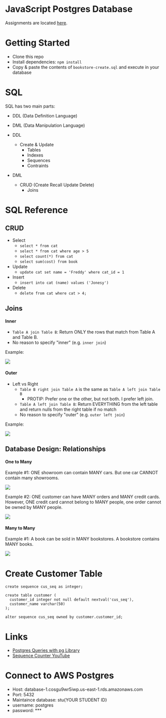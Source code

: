# JavaScript Postgres Database

Assignments are located [here](./assignments.md).

# Getting Started
- Clone this repo
- Install dependencies: `npm install`
- Copy & paste the contents of `bookstore-create.sql` and execute in your database

# SQL
SQL has two main parts:
- DDL (Data Definition Language)
- DML (Data Manipulation Language)

- DDL
  - Create & Update 
    - Tables
    - Indexes
    - Sequences
    - Contraints
- DML
  - CRUD (Create Recall Update Delete)
	- Joins

# SQL Reference
## CRUD
- Select
  - `select * from cat`
  - `select * from cat where age > 5`
  - `select count(*) from cat`
  - `select sum(cost) from book`
- Update
  - `update cat set name = 'Freddy' where cat_id = 1`
- Insert
  - `insert into cat (name) values ('Jonesy')`
- Delete
  - `delete from cat where cat > 4;`

## Joins

#### Inner
- `Table A join Table B`: Return ONLY the rows that match from Table A and Table B.
- No reason to specify "inner" (e.g. `inner join`)

Example:

![](./docs/inner-join.png)

#### Outer
- Left vs Right
  - `Table B right join Table A` is the same as `Table A left join Table B`
    - PROTIP: Prefer one or the other, but not both.  I prefer left join.
  - `Table A left join Table B`: Return EVERYTHING from the left table and return nulls from the right table if no match
  - No reason to specify "outer" (e.g. `outer left join`)

Example: 

![](./docs/outer-join.png)

## Database Design: Relationships
#### One to Many
Example #1: ONE showroom can contain MANY cars.  But one car CANNOT contain many showrooms.

![](./docs/onetomany-1.png)

Example #2: ONE customer can have MANY orders and MANY credit cards.  However, ONE credit card cannot belong to MANY people, one order cannot be owned by MANY people.

![](./docs/onetomany-2.png)

#### Many to Many
Example #1: A book can be sold in MANY bookstores.  A bookstore contains MANY books.

![](./docs/manytomany.png)

# Create Customer Table
```
create sequence cus_seq as integer;

create table customer (
  customer_id integer not null default nextval('cus_seq'),
  customer_name varchar(50)
);
				
alter sequence cus_seq owned by customer.customer_id;

```

# Links
- [Postgres Queries with pg Library](https://onestepcode.com/postgres-nodejs-tutorial/)
- [Sequence Counter YouTube](https://youtu.be/hpL9C5FWIRk)

# Connect to AWS Postgres
- Host: database-1.cosgu9wr5iwp.us-east-1.rds.amazonaws.com
- Port: 5432
- Maintaince database: stu{YOUR STUDENT ID}
- username: postgres
- password: ***

